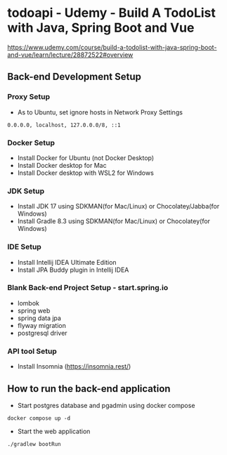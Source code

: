 # todoapi - Udemy - Build A TodoList with Java, Spring Boot and Vue

https://www.udemy.com/course/build-a-todolist-with-java-spring-boot-and-vue/learn/lecture/28872522#overview

## Back-end Development Setup

### Proxy Setup

- As to Ubuntu, set ignore hosts in Network Proxy Settings

```value
0.0.0.0, localhost, 127.0.0.0/8, ::1
```

### Docker Setup

- Install Docker for Ubuntu (not Docker Desktop)
- Install Docker desktop for Mac
- Install Docker desktop with WSL2 for Windows

### JDK Setup

- Install JDK 17 using SDKMAN(for Mac/Linux) or Chocolatey/Jabba(for Windows)
- Install Gradle 8.3 using SDKMAN(for Mac/Linux) or Chocolatey(for Windows)

### IDE Setup

- Install Intellij IDEA Ultimate Edition
- Install JPA Buddy plugin in Intellij IDEA

### Blank Back-end Project Setup - start.spring.io

- lombok
- spring web
- spring data jpa
- flyway migration
- postgresql driver

### API tool Setup

- Install Insomnia (https://insomnia.rest/)

## How to run the back-end application

- Start postgres database and pgadmin using docker compose

```shell
docker compose up -d
```

- Start the web application

```shell
./gradlew bootRun
```

